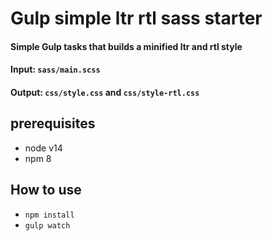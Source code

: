 # Gulp simple ltr rtl sass starter
#### Simple Gulp tasks that builds a minified ltr and rtl style

#### Input: `sass/main.scss`  
#### Output: `css/style.css` and `css/style-rtl.css`

## prerequisites
- node v14
- npm 8


## How to use
- `npm install`
- `gulp watch`